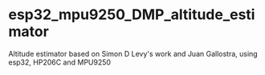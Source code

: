 # esp32_mpu9250_DMP_altitude_estimator
Altitude estimator based on Simon D Levy's work and Juan Gallostra, using esp32, HP206C and MPU9250

